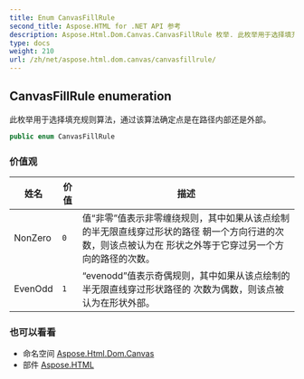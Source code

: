 ```yaml
---
title: Enum CanvasFillRule
second_title: Aspose.HTML for .NET API 参考
description: Aspose.Html.Dom.Canvas.CanvasFillRule 枚举. 此枚举用于选择填充规则算法通过该算法确定点是在路径内部还是外部
type: docs
weight: 210
url: /zh/net/aspose.html.dom.canvas/canvasfillrule/
---
```

## CanvasFillRule enumeration

此枚举用于选择填充规则算法，通过该算法确定点是在路径内部还是外部。

```csharp
public enum CanvasFillRule
```

### 价值观

| 姓名 | 价值 | 描述 |
| --- | --- | --- |
| NonZero | `0` | 值“非零”值表示非零缠绕规则，其中如果从该点绘制的半无限直线穿过形状的路径 朝一个方向行进的次数，则该点被认为在 形状之外等于它穿过另一个方向的路径的次数。 |
| EvenOdd | `1` | “evenodd”值表示奇偶规则，其中如果从该点绘制的半无限直线穿过形状路径的 次数为偶数，则该点被认为在形状外部。 |

### 也可以看看

* 命名空间 [Aspose.Html.Dom.Canvas](../../aspose.html.dom.canvas/)
* 部件 [Aspose.HTML](../../)


